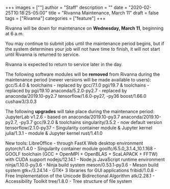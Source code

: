+++
images = [""]
author = "Staff"
description = ""
date = "2020-02-25T10:18:25-05:00"
title = "Rivanna Maintenance, March 11"
draft = false
tags = ["Rivanna"]
categories = ["feature"]
+++


Rivanna will be down for maintenance on <strong>Wednesday, March 11</strong>, beginning at 6 a.m.

You may continue to submit jobs until the maintenance period begins, but if the system determines your job will not have time to finish, it will not start until Rivanna is returned to service.

Rivanna is expected to return to service later in the day.

The following software modules will be <strong>removed</strong> from Rivanna during the maintenance period (newer versions will be made available to users):
gcc/5.4.0 & toolchains - replaced by gcc/7.1.0
pgi/19.7 & toolchains - replaced by pgi/19.10
anaconda/5.2.0-py2.7 - replaced by anaconda/2019.10-py2.7
tensorflow/1.6.0-py27, -py36
boost/1.66.0
cushaw3/3.0.3

The following <strong>upgrades</strong> will take place during the maintenance period:
JupyterLab v1.2.6 - based on anaconda/2019.10-py3.7
anaconda/2019.10-py2.7, -py3.7
gcc/9.2.0 & toolchains
singularity/3.5.2 - now default version
tensorflow/2.1.0-py37 - Singularity container module & Jupyter kernel
julia/1.3.1 - module & Jupyter kernel
rust/1.41.0

New tools:
LibreOffice - through FastX Web desktop environment
pytorch/1.4.0 - Singularity container module
goolfc/6.5.0_3.1.4_10.1.168 - GOOLF toolchain (GCC + OpenMPI + OpenBLAS + ScaLAPACK + FFTW) with CUDA support
nodejs/12.14.1 - Node.js JavaScript runtime environment
ninja/1.10.0-py3.6 - Ninja build system
meson/0.53.1-py3.6 - Meson build system
gtk+/3.24.14 - GTK+ 3 libraries for GUI applications
fribidi/1.0.8 - Free Implementation of the Unicode Bidirectional Algorithm
atk/2.28.1 - Accessibility Toolkit
tree/1.8.0 - Tree structure of file system



